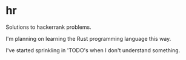 # hr
Solutions to hackerrank problems.

I'm planning on learning the Rust programming language this way.

I've started sprinkling in 'TODO's when I don't understand something.
